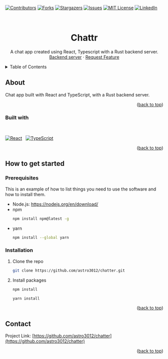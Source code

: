 <a name="readme-top"></a>

<!-- PROJECT SHIELDS -->
<!--
*** I'm using markdown "reference style" links for readability.
*** Reference links are enclosed in brackets [ ] instead of parentheses ( ).
*** See the bottom of this document for the declaration of the reference variables
*** for contributors-url, forks-url, etc. This is an optional, concise syntax you may use.
*** https://www.markdownguide.org/basic-syntax/#reference-style-links
-->

[![Contributors][contributors-shield]][contributors-url]
[![Forks][forks-shield]][forks-url]
[![Stargazers][stars-shield]][stars-url]
[![Issues][issues-shield]][issues-url]
[![MIT License][license-shield]][license-url]
[![LinkedIn][linkedin-shield]][linkedin-url]

<!-- PROJECT LOGO -->
<br />
<h1 align="center">Chattr</h1>

  <p align="center">
	A chat app created using React, Typescript with a Rust backend server.
    <br />
    <a href="https://github.com/astro3012/chatter/issues">Backend server</a>
    ·
    <a href="https://github.com/astro3012/chatter/issues">Request Feature</a>
  </p>
</div>

<details>
  <summary>Table of Contents</summary>
  <ol>
    <li>
      <a href="#about-the-project">About The Project</a>
      <ul>
        <li><a href="#built-with">Built With</a></li>
      </ul>
    </li>
    <li>
      <a href="#getting-started">Getting Started</a>
      <ul>
        <li><a href="#prerequisites">Prerequisites</a></li>
        <li><a href="#installation">Installation</a></li>
      </ul>
    </li>
    <li><a href="#contact">Contact</a></li>
    <li><a href="#acknowledgments">Acknowledgments</a></li>
  </ol>
</details>

<!-- ABOUT THE PROJECT -->

## About

Chat app built with React and TypeScript, with a Rust backend server.

<p align="right">(<a href="#readme-top">back to top</a>)</p>

### Built with

<br/>

[![React][react.js]][react-url] &nbsp; [![TypeScript][typescript]][typescript-url]

<p align="right">(<a href="#readme-top">back to top</a>)</p>

<!-- GETTING STARTED -->

## How to get started

### Prerequisites

This is an example of how to list things you need to use the software and how to install them.

- Node.js: https://nodejs.org/en/download/
- npm
  ```sh
  npm install npm@latest -g
  ```
- yarn
  ```sh
  npm install --global yarn
  ```

### Installation

1. Clone the repo
   ```sh
   git clone https://github.com/astro3012/chatter.git
   ```
2. Install packages
   ```sh
   npm install
   ```
   ```sh
   yarn install
   ```

<p align="right">(<a href="#readme-top">back to top</a>)</p>

## Contact

Project Link: [https://github.com/astro3012/chatter](https://github.com/astro3012/chatter)

<p align="right">(<a href="#readme-top">back to top</a>)</p>

<!-- MARKDOWN LINKS & IMAGES -->
<!-- https://www.markdownguide.org/basic-syntax/#reference-style-links -->

[contributors-shield]: https://img.shields.io/github/contributors/astro3012/chatter.svg?style=for-the-badge
[contributors-url]: https://github.com/astro3012/chatter/graphs/contributors
[forks-shield]: https://img.shields.io/github/forks/astro3012/chatter.svg?style=for-the-badge
[forks-url]: https://github.com/astro3012/chatter/network/members
[stars-shield]: https://img.shields.io/github/stars/astro3012/chatter.svg?style=for-the-badge
[stars-url]: https://github.com/astro3012/chatter/stargazers
[issues-shield]: https://img.shields.io/github/issues/astro3012/chatter.svg?style=for-the-badge
[issues-url]: https://github.com/astro3012/chatter/issues
[license-shield]: https://img.shields.io/github/license/astro3012/chatter.svg?style=for-the-badge
[license-url]: https://github.com/astro3012/chatter/blob/master/LICENSE.txt
[linkedin-shield]: https://img.shields.io/badge/-LinkedIn-black.svg?style=for-the-badge&logo=linkedin&colorB=555
[linkedin-url]: https://linkedin.com/in/linkedin_username
[react.js]: https://img.shields.io/badge/React-20232A?style=for-the-badge&logo=react&logoColor=61DAFB
[react-url]: https://reactjs.org/
[typescript-url]: https://www.typescriptlang.org/
[typescript]: https://img.shields.io/badge/TypeScript-007ACC?style=for-the-badge&logo=typescript&logoColor=white
